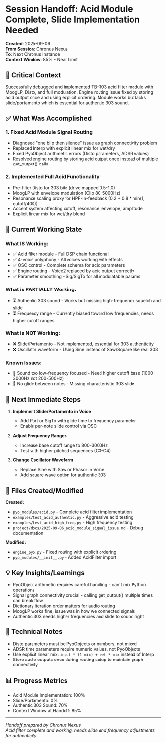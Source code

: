 # Session Handoff: Acid Module Complete, Slide Implementation Needed

**Created**: 2025-09-06  
**From Session**: Chronus Nexus  
**To**: Next Chronus Instance  
**Context Window**: 85% - Near Limit

## 🎯 Critical Context

Successfully debugged and implemented TB-303 acid filter module with MoogLP, Disto, and full modulation. Engine routing issue fixed by storing acid output once and using explicit ordering. Module works but lacks slide/portamento which is essential for authentic 303 sound.

## ✅ What Was Accomplished

### 1. Fixed Acid Module Signal Routing

- Diagnosed "one blip then silence" issue as graph connectivity problem
- Replaced Interp with explicit linear mix for wet/dry
- Fixed PyoObject arithmetic errors (Disto parameters, ADSR values)
- Resolved engine routing by storing acid output once instead of multiple get_output() calls

### 2. Implemented Full Acid Functionality

- Pre-filter Disto for 303 bite (drive mapped 0.5-1.0)
- MoogLP with envelope modulation (Clip 80-5000Hz)
- Resonance scaling proxy for HPF-in-feedback (0.2 + 0.8 * min(1, cutoff/400))
- Accent system affecting cutoff, resonance, envelope, amplitude
- Explicit linear mix for wet/dry blend

## 🚧 Current Working State

### What IS Working:

- ✅ Acid filter module - Full DSP chain functional
- ✅ 4-voice polyphony - All voices working with effects
- ✅ OSC control - Complete schema for acid parameters
- ✅ Engine routing - Voice2 replaced by acid output correctly
- ✅ Parameter smoothing - Sig/SigTo for all modulatable params

### What is PARTIALLY Working:

- ⏳ Authentic 303 sound - Works but missing high-frequency squelch and slide
- ⏳ Frequency range - Currently biased toward low frequencies, needs higher cutoff ranges

### What is NOT Working:

- ❌ Slide/Portamento - Not implemented, essential for 303 authenticity
- ❌ Oscillator waveform - Using Sine instead of Saw/Square like real 303

### Known Issues:

- 🐛 Sound too low-frequency focused - Need higher cutoff base (1000-3000Hz not 200-500Hz)
- 🐛 No glide between notes - Missing characteristic 303 slide

## 🚨 Next Immediate Steps

1. **Implement Slide/Portamento in Voice**
   - Add Port or SigTo with glide time to frequency parameter
   - Enable per-note slide control via OSC

2. **Adjust Frequency Ranges**
   - Increase base cutoff range to 800-3000Hz
   - Test with higher pitched sequences (C3-C4)

3. **Change Oscillator Waveform**
   - Replace Sine with Saw or Phasor in Voice
   - Add square wave option for authentic 303

## 📁 Files Created/Modified

**Created:**

- `pyo_modules/acid.py` - Complete acid filter implementation
- `examples/test_acid_authentic.py` - Aggressive acid testing
- `examples/test_acid_high_freq.py` - High frequency testing
- `project/docs/2025-09-06_acid_module_signal_issue.md` - Debug documentation

**Modified:**

- `engine_pyo.py` - Fixed routing with explicit ordering
- `pyo_modules/__init__.py` - Added AcidFilter import

## 💡 Key Insights/Learnings

- PyoObject arithmetic requires careful handling - can't mix Python operations
- Signal graph connectivity crucial - calling get_output() multiple times can break flow
- Dictionary iteration order matters for audio routing
- MoogLP works fine, issue was in how we connected signals
- Authentic 303 needs higher frequencies and slide to sound right

## 🔧 Technical Notes

- Disto parameters must be PyoObjects or numbers, not mixed
- ADSR time parameters require numeric values, not PyoObjects
- Use explicit linear mix: `input * (1-mix) + wet * mix` instead of Interp
- Store audio outputs once during routing setup to maintain graph connectivity

## 📊 Progress Metrics

- Acid Module Implementation: 100%
- Slide/Portamento: 0%
- Authentic 303 Sound: 70%
- Context Window at Handoff: 85%

---

_Handoff prepared by Chronus Nexus_  
_Acid filter complete and working, needs slide and frequency adjustments for authenticity_